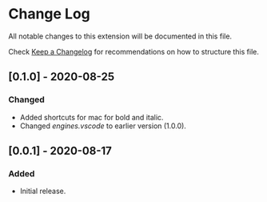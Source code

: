 # Change Log

All notable changes to this extension will be documented in this file.

Check [Keep a Changelog](http://keepachangelog.com/) for recommendations on how to structure this file.

## [0.1.0] - 2020-08-25

### Changed

- Added shortcuts for mac for bold and italic.
- Changed *engines.vscode* to earlier version (1.0.0).

## [0.0.1] - 2020-08-17

### Added

- Initial release.
